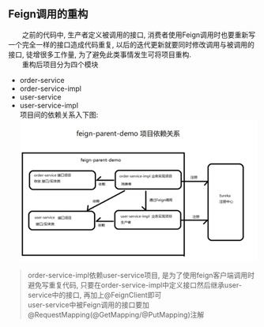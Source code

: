 ## Feign调用的重构
　　之前的代码中, 生产者定义被调用的接口, 消费者使用Feign调用时也要重新写一个完全一样的接口造成代码重复, 以后的迭代更新就要同时修改调用与被调用的接口, 徒增很多工作量, 为了避免此类事情发生可将项目重构.  
　　重构后项目分为四个模块  
- order-service
- order-service-impl
- user-service 
- user-service-impl  
 项目间的依赖关系入下图:  
 ![依赖关系](asset/feign-parent-demo.png)
 
> order-service-impl依赖user-service项目, 是为了使用feign客户端调用时避免写重复代码, 只要在order-service-impl中定义接口然后继承user-service中的接口, 再加上@FeignClient即可  
> user-service中被Feign调用的接口要加@RequestMapping(@GetMapping/@PutMapping)注解
